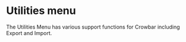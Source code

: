 # Utilities menu

The Utilities Menu has various support functions for Crowbar including Export and Import.
